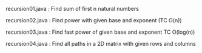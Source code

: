 recursion01.java : Find sum of first n natural numbers

recursion02.java : Find power with given base and exponent (TC O(n))

recursion03.java : Find fast power of given base and exponent TC O(log(n))

recursion04.java : Find all paths in a 2D matrix with given rows and columns